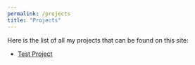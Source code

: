 ```yaml
---
permalink: /projects
title: "Projects"
---
```

Here is the list of all my projects that can be found on this site:
* [Test Project](testproject)
